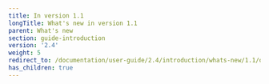 ```yaml
---
title: In version 1.1
longTitle: What's new in version 1.1
parent: What's new
section: guide-introduction
version: '2.4'
weight: 5
redirect_to: /documentation/user-guide/2.4/introduction/whats-new/1.1/overview
has_children: true
---
```

